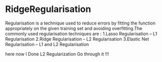 # RidgeRegularisation

Regularisation is a technique used to reduce errors by fitting the function appropriately on the given training set and avoiding overfitting.The commonly used regularisation techniques are : 
1.Lasso Regularisation – L1 Regularisation
2.Ridge Regularisation – L2 Regularisation
3.Elastic Net Regularisation – L1 and L2 Regularisation

here now I Done  L2 Regularization  Go through it !!!
